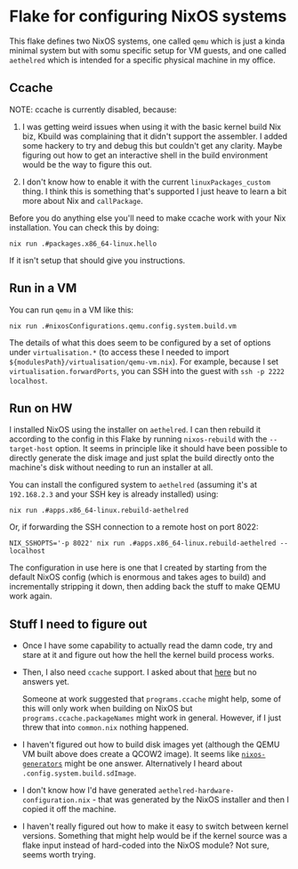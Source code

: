 # Flake for configuring NixOS systems

This flake defines two NixOS systems, one called `qemu` which is just a kinda
minimal system but with somu specific setup for VM guests, and one called
`aethelred` which is intended for a specific physical machine in my office.

## Ccache

NOTE: ccache is currently disabled, because:

1. I was getting weird issues when using it with the basic kernel build Nix biz,
   Kbuild was complaining that it didn't support the assembler. I added some
   hackery to try and debug this but couldn't get any clarity. Maybe figuring
   out how to get an interactive shell in the build environment would be the
   way to figure this out.

2. I don't know how to enable it with the current `linuxPackages_custom` thing.
   I think this is something that's supported I just heave to learn a bit more
   about Nix and `callPackage`.

Before you do anything else you'll need to make ccache work with your Nix
installation. You can check this by doing:

```
nix run .#packages.x86_64-linux.hello
```

If it isn't setup that should  give you instructions.

## Run in a VM

You can run `qemu` in a VM like this:

```
nix run .#nixosConfigurations.qemu.config.system.build.vm
```

The details of what this does seem to be configured by a set of options under
`virtualisation.*` (to access these I needed to import
`${modulesPath}/virtualisation/qemu-vm.nix`). For example, because I set
`virtualisation.forwardPorts`, you can SSH into the guest with `ssh -p 2222
localhost`.

## Run on HW

I installed NixOS using the installer on `aethelred`. I can then rebuild it
according to the config in this Flake by running `nixos-rebuild` with the
`--target-host` option. It seems in principle like it should have been possible
to directly generate the disk image and just splat the build directly onto the
machine's disk without needing to run an installer at all.

You can install the configured system to `aethelred` (assuming it's at
`192.168.2.3` and your SSH key is already installed) using:

```
nix run .#apps.x86_64-linux.rebuild-aethelred
```

Or, if forwarding the SSH connection to a remote host on port 8022:

```
NIX_SSHOPTS='-p 8022' nix run .#apps.x86_64-linux.rebuild-aethelred -- localhost
```

The configuration in use here is one that I created by starting from the default
NixOS config (which is enormous and takes ages to build) and incrementally
stripping it down, then adding back the stuff to make QEMU work again.

## Stuff I need to figure out

- Once I have some capability to actually read the damn code, try and stare at
  it and figure out how the hell the kernel build process works.
- Then, I also need `ccache` support. I asked about that
  [here](https://discourse.nixos.org/t/help-using-ccache-for-kernel-build/63010)
  but no answers yet.

  Someone at work suggested that `programs.ccache` might
  help, some of this will only work when building on NixOS but
  `programs.ccache.packageNames` might work in general. However, if I just threw
  that into `common.nix` nothing happened.

- I haven't figured out how to build disk images yet (although the QEMU VM built
  above does create a QCOW2 image). It seems like
  [`nixos-generators`](https://github.com/nix-community/nixos-generators) might
  be one answer. Alternatively I heard about `.config.system.build.sdImage`.
- I don't know how I'd have generated `aethelred-hardware-configuration.nix` -
  that was generated by the NixOS installer and then I copied it off the
  machine.
- I haven't really figured out how to make it easy to switch between kernel
  versions. Something that might help would be if the kernel source was a flake
  input instead of hard-coded into the NixOS module? Not sure, seems worth
  trying.